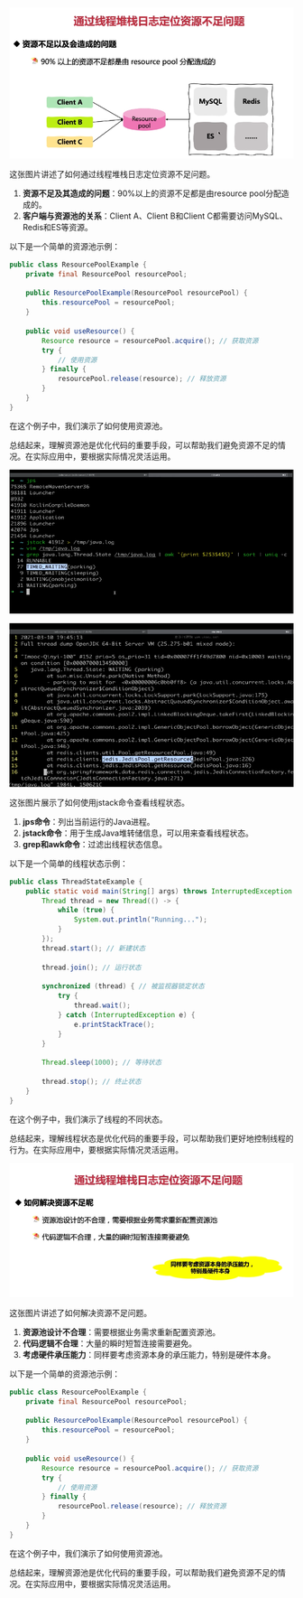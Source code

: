 ![alt text](image-69.png)

这张图片讲述了如何通过线程堆栈日志定位资源不足问题。

1. **资源不足及其造成的问题**：90%以上的资源不足都是由resource pool分配造成的。
2. **客户端与资源池的关系**：Client A、Client B和Client C都需要访问MySQL、Redis和ES等资源。

以下是一个简单的资源池示例：

```java
public class ResourcePoolExample {
    private final ResourcePool resourcePool;

    public ResourcePoolExample(ResourcePool resourcePool) {
        this.resourcePool = resourcePool;
    }

    public void useResource() {
        Resource resource = resourcePool.acquire(); // 获取资源
        try {
            // 使用资源
        } finally {
            resourcePool.release(resource); // 释放资源
        }
    }
}
```

在这个例子中，我们演示了如何使用资源池。

总结起来，理解资源池是优化代码的重要手段，可以帮助我们避免资源不足的情况。在实际应用中，要根据实际情况灵活运用。


![alt text](image-70.png)

![alt text](image-71.png)


这张图片展示了如何使用jstack命令查看线程状态。

1. **jps命令**：列出当前运行的Java进程。
2. **jstack命令**：用于生成Java堆转储信息，可以用来查看线程状态。
3. **grep和awk命令**：过滤出线程状态信息。

以下是一个简单的线程状态示例：

```java
public class ThreadStateExample {
    public static void main(String[] args) throws InterruptedException {
        Thread thread = new Thread(() -> {
            while (true) {
                System.out.println("Running...");
            }
        });
        thread.start(); // 新建状态

        thread.join(); // 运行状态

        synchronized (thread) { // 被监视器锁定状态
            try {
                thread.wait();
            } catch (InterruptedException e) {
                e.printStackTrace();
            }
        }

        Thread.sleep(1000); // 等待状态

        thread.stop(); // 终止状态
    }
}
```

在这个例子中，我们演示了线程的不同状态。

总结起来，理解线程状态是优化代码的重要手段，可以帮助我们更好地控制线程的行为。在实际应用中，要根据实际情况灵活运用。

![alt text](image-72.png)

这张图片讲述了如何解决资源不足问题。

1. **资源池设计不合理**：需要根据业务需求重新配置资源池。
2. **代码逻辑不合理**：大量的瞬时短暂连接需要避免。
3. **考虑硬件承压能力**：同样要考虑资源本身的承压能力，特别是硬件本身。

以下是一个简单的资源池示例：

```java
public class ResourcePoolExample {
    private final ResourcePool resourcePool;

    public ResourcePoolExample(ResourcePool resourcePool) {
        this.resourcePool = resourcePool;
    }

    public void useResource() {
        Resource resource = resourcePool.acquire(); // 获取资源
        try {
            // 使用资源
        } finally {
            resourcePool.release(resource); // 释放资源
        }
    }
}
```

在这个例子中，我们演示了如何使用资源池。

总结起来，理解资源池是优化代码的重要手段，可以帮助我们避免资源不足的情况。在实际应用中，要根据实际情况灵活运用。